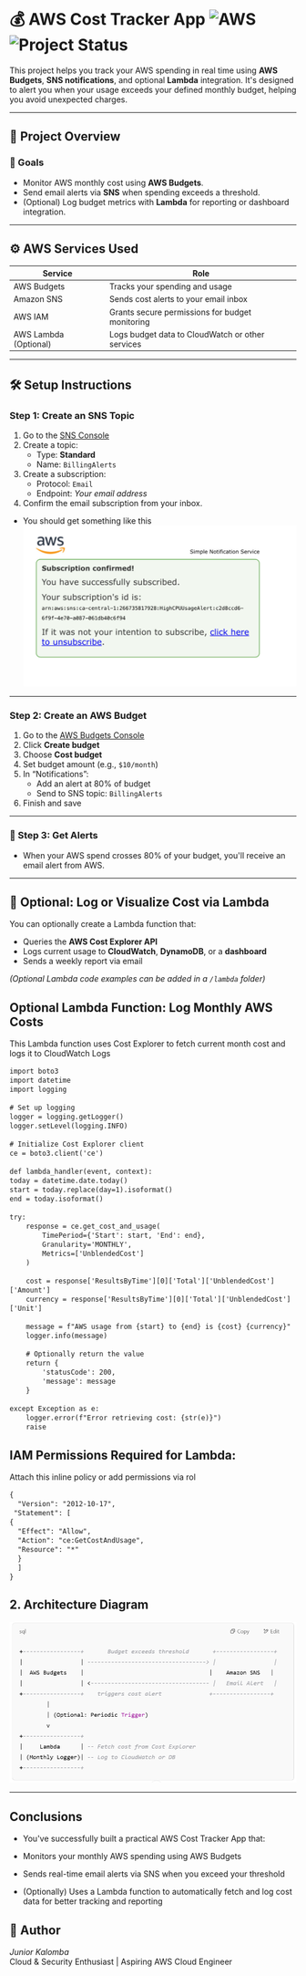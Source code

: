 # 💰 AWS Cost Tracker App ![AWS](https://img.shields.io/badge/Built%20with-AWS-orange?style=flat&logo=amazonaws)![Project Status](https://img.shields.io/badge/status-finished-green)

This project helps you track your AWS spending in real time using **AWS Budgets**, **SNS notifications**, and optional **Lambda** integration. It's designed to alert you when your usage exceeds your defined monthly budget, helping you avoid unexpected charges.

---

## 🧭 Project Overview

### 🎯 Goals
- Monitor AWS monthly cost using **AWS Budgets**.
- Send email alerts via **SNS** when spending exceeds a threshold.
- (Optional) Log budget metrics with **Lambda** for reporting or dashboard integration.

---

## ⚙️ AWS Services Used

| Service         | Role                                                   |
|-----------------|--------------------------------------------------------|
| AWS Budgets     | Tracks your spending and usage                         |
| Amazon SNS       | Sends cost alerts to your email inbox                 |
| AWS IAM         | Grants secure permissions for budget monitoring        |
| AWS Lambda (Optional) | Logs budget data to CloudWatch or other services |

---

## 🛠️ Setup Instructions

### Step 1: Create an SNS Topic
1. Go to the [SNS Console](https://console.aws.amazon.com/sns)
2. Create a topic:  
   - Type: **Standard**
   - Name: `BillingAlerts`
3. Create a subscription:
   - Protocol: `Email`
   - Endpoint: *Your email address*
4. Confirm the email subscription from your inbox.
  - You should get something like this
    ![image alt](https://github.com/Juniorklb/AWS-Cost-Tracker-App/blob/124ffbd8ba08cc04d008d4c715f2fce659188815/images/IMG_6838.jpeg)
---

### Step 2: Create an AWS Budget
1. Go to the [AWS Budgets Console](https://console.aws.amazon.com/billing/home#/budgets)
2. Click **Create budget**
3. Choose **Cost budget**
4. Set budget amount (e.g., `$10/month`)
5. In “Notifications”:
   - Add an alert at 80% of budget
   - Send to SNS topic: `BillingAlerts`
6. Finish and save

---

### 📩 Step 3: Get Alerts
- When your AWS spend crosses 80% of your budget, you'll receive an email alert from AWS.

---

## 🧪 Optional: Log or Visualize Cost via Lambda

You can optionally create a Lambda function that:
- Queries the **AWS Cost Explorer API**
- Logs current usage to **CloudWatch**, **DynamoDB**, or a **dashboard**
- Sends a weekly report via email

*(Optional Lambda code examples can be added in a `/lambda` folder)*

## Optional Lambda Function: Log Monthly AWS Costs

This Lambda function uses Cost Explorer to fetch current month cost and logs it to CloudWatch Logs

    import boto3
    import datetime
    import logging

    # Set up logging
    logger = logging.getLogger()
    logger.setLevel(logging.INFO)

    # Initialize Cost Explorer client
    ce = boto3.client('ce')

    def lambda_handler(event, context):
    today = datetime.date.today()
    start = today.replace(day=1).isoformat()
    end = today.isoformat()
    
    try:
        response = ce.get_cost_and_usage(
            TimePeriod={'Start': start, 'End': end},
            Granularity='MONTHLY',
            Metrics=['UnblendedCost']
        )
        
        cost = response['ResultsByTime'][0]['Total']['UnblendedCost']['Amount']
        currency = response['ResultsByTime'][0]['Total']['UnblendedCost']['Unit']
        
        message = f"AWS usage from {start} to {end} is {cost} {currency}"
        logger.info(message)
        
        # Optionally return the value
        return {
            'statusCode': 200,
            'message': message
        }
    
    except Exception as e:
        logger.error(f"Error retrieving cost: {str(e)}")
        raise
## IAM Permissions Required for Lambda:
Attach this inline policy or add permissions via rol

    {
      "Version": "2012-10-17",
     "Statement": [
    {
      "Effect": "Allow",
      "Action": "ce:GetCostAndUsage",
      "Resource": "*"
      }
      ]
    }


## 2. Architecture Diagram
![image alt](https://github.com/Juniorklb/AWS-Cost-Tracker-App/blob/897a82625d0b0d7d1ccc440daf91d7d66e73450a/images/diagramklb.PNG)

---
## Conclusions 

- You've successfully built a practical AWS Cost Tracker App that:

- Monitors your monthly AWS spending using AWS Budgets

- Sends real-time email alerts via SNS when you exceed your threshold

- (Optionally) Uses a Lambda function to automatically fetch and log cost data for better tracking and reporting


## 👤 Author

*Junior Kalomba*    
Cloud & Security Enthusiast | Aspiring AWS Cloud Engineer
